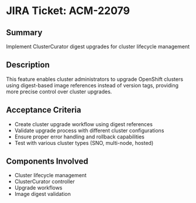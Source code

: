 # JIRA Ticket: ACM-22079

## Summary
Implement ClusterCurator digest upgrades for cluster lifecycle management

## Description
This feature enables cluster administrators to upgrade OpenShift clusters using digest-based image references instead of version tags, providing more precise control over cluster upgrades.

## Acceptance Criteria
- Create cluster upgrade workflow using digest references
- Validate upgrade process with different cluster configurations
- Ensure proper error handling and rollback capabilities
- Test with various cluster types (SNO, multi-node, hosted)

## Components Involved
- Cluster lifecycle management
- ClusterCurator controller
- Upgrade workflows
- Image digest validation
